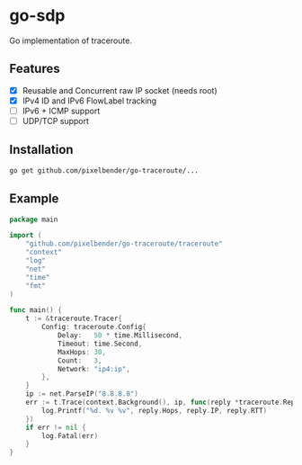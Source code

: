 # go-sdp

Go implementation of traceroute.

## Features

- [x] Reusable and Concurrent raw IP socket (needs root)
- [x] IPv4 ID and IPv6 FlowLabel tracking
- [ ] IPv6 + ICMP support
- [ ] UDP/TCP support

## Installation

```sh
go get github.com/pixelbender/go-traceroute/...
```

## Example

```go
package main

import (
	"github.com/pixelbender/go-traceroute/traceroute"
	"context"
	"log"
	"net"
	"time"
	"fmt"
)

func main() {
    t := &traceroute.Tracer{
        Config: traceroute.Config{
            Delay:   50 * time.Millisecond,
            Timeout: time.Second,
            MaxHops: 30,
            Count:   3,
            Network: "ip4:ip",
        },
    }
    ip := net.ParseIP("8.8.8.8")
    err := t.Trace(context.Background(), ip, func(reply *traceroute.Reply) {
        log.Printf("%d. %v %v", reply.Hops, reply.IP, reply.RTT)
    })
    if err != nil {
        log.Fatal(err)
    }
}
```
